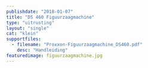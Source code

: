 ```yaml
---
publishdate: "2018-01-07"
title: "DS 460 Figuurzaagmachine"
type: "uitrusting"
layout: "single"
cat: "klein"
supportfiles:
  - filename: "Proxxon-Figuurzaagmachine_DS460.pdf"
    desc: "Handleiding"
featuredimage: figuurzaagmachine.jpg
---
```

